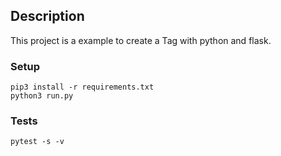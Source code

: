 ## Description
This project is a example to create a Tag with python and flask.

### Setup
```
pip3 install -r requirements.txt
python3 run.py
```

### Tests
```
pytest -s -v
```